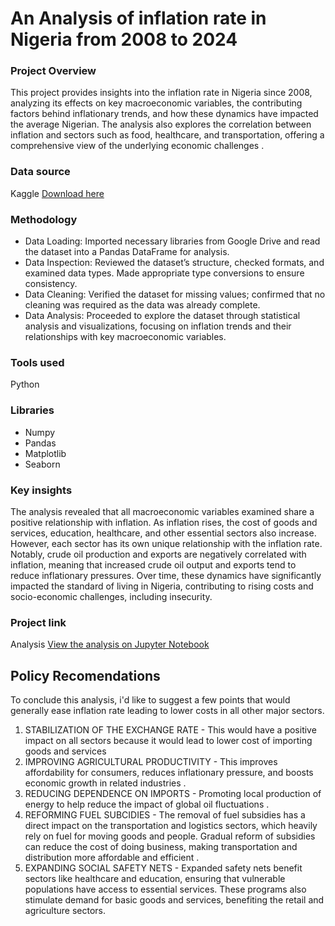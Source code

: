  # An Analysis of inflation rate in Nigeria from 2008 to 2024

 ### Project Overview

 This project provides insights into the inflation rate in Nigeria since 2008, analyzing its effects on key macroeconomic variables, the contributing factors behind inflationary trends, and how these dynamics have impacted the average Nigerian. The analysis also explores the correlation between inflation and sectors such as food, healthcare, and transportation, offering a comprehensive view of the underlying economic challenges .

 ### Data source

 Kaggle [Download here](https://www.kaggle.com/datasets/iamhardy/nigeria-inflation-rates)

 ### Methodology

- Data Loading: Imported necessary libraries from Google Drive and read the dataset into a Pandas DataFrame for analysis.
- Data Inspection: Reviewed the dataset’s structure, checked formats, and examined data types. Made appropriate type conversions to ensure consistency.
- Data Cleaning: Verified the dataset for missing values; confirmed that no cleaning was required as the data was already complete.
- Data Analysis: Proceeded to explore the dataset through statistical analysis and visualizations, focusing on inflation trends and their relationships with key macroeconomic variables.

### Tools used
Python

### Libraries 
- Numpy
- Pandas
- Matplotlib
- Seaborn

### Key insights
The analysis revealed that all macroeconomic variables examined share a positive relationship with inflation. As inflation rises, the cost of goods and services, education, healthcare, and other essential sectors also increase. However, each sector has its own unique relationship with the inflation rate. Notably, crude oil production and exports are negatively correlated with inflation, meaning that increased crude oil output and exports tend to reduce inflationary pressures. Over time, these dynamics have significantly impacted the standard of living in Nigeria, contributing to rising costs and socio-economic challenges, including insecurity.

### Project link
Analysis [View the analysis on Jupyter Notebook](https://github.com/KENE508/Inflation-rate-analysis-in-Nigeria/blob/main/Inflation_Rate_Analysis_in_Nigeria.ipynb)

## Policy Recomendations
To conclude this analysis, i'd like to  suggest a few points that would generally ease inflation rate leading to lower costs in all other major sectors.
 1. STABILIZATION OF THE EXCHANGE RATE - This would have a positive impact on all sectors because it would lead to lower cost of importing goods and services
 2. IMPROVING AGRICULTURAL PRODUCTIVITY - This improves affordability for consumers, reduces inflationary pressure, and boosts economic growth in related industries .
 3. REDUCING DEPENDENCE ON IMPORTS - Promoting local production of energy to help reduce the impact of global oil fluctuations .
 4. REFORMING FUEL SUBCIDIES - The removal of fuel subsidies has a direct impact on the transportation and logistics sectors, which heavily rely on fuel for moving
 goods and people. Gradual reform of subsidies can reduce the cost of doing business, making transportation and distribution more affordable and efficient .
 5. EXPANDING SOCIAL SAFETY NETS - Expanded safety nets benefit sectors like healthcare and education, ensuring that vulnerable populations have access to essential services.
 These programs also stimulate demand for basic goods and services, benefiting the retail and agriculture sectors.
